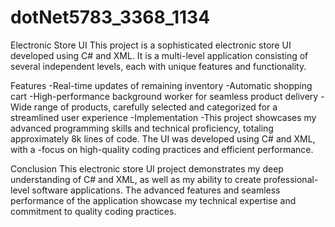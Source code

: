 ﻿# dotNet5783_3368_1134
Electronic Store UI
This project is a sophisticated electronic store UI developed using C# and XML. It is a multi-level application consisting of several independent levels, each with unique features and functionality.

Features
-Real-time updates of remaining inventory
-Automatic shopping cart
-High-performance background worker for seamless product delivery
-Wide range of products, carefully selected and categorized for a streamlined user experience
-Implementation
-This project showcases my advanced programming skills and technical proficiency, totaling approximately 8k lines of code. The UI was developed using C# and XML, with a -focus on high-quality coding practices and efficient performance.

Conclusion
This electronic store UI project demonstrates my deep understanding of C# and XML, as well as my ability to create professional-level software applications. The advanced features and seamless performance of the application showcase my technical expertise and commitment to quality coding practices.

